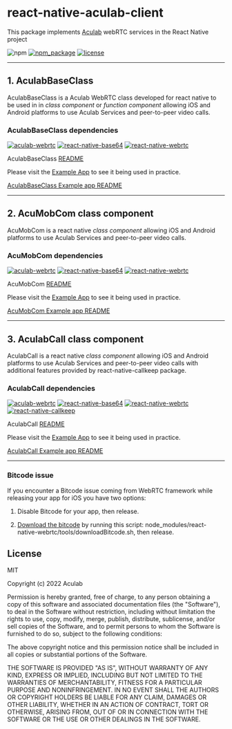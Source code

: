 # react-native-aculab-client

This package implements [Aculab](https://www.aculab.com/) webRTC services in the React Native project

![npm](https://img.shields.io/npm/dw/react-native-aculab-client)
[![npm_package](https://img.shields.io/npm/v/react-native-aculab-client?color=green)](https://www.npmjs.com/package/react-native-aculab-client)
[![license](https://img.shields.io/npm/l/react-native-aculab-client)](https://github.com/aculab-com/react-native-aculab-client/blob/main/LICENSE)

---

## 1. AculabBaseClass

AculabBaseClass is a Aculab WebRTC class developed for react native to be used in in *class component* or *function component* allowing iOS and Android platforms to use Aculab Services and peer-to-peer video calls.

### AculabBaseClass dependencies

[![aculab-webrtc](https://img.shields.io/npm/dependency-version/react-native-aculab-client/aculab-webrtc)](https://www.npmjs.com/package/aculab-webrtc)
[![react-native-base64](https://img.shields.io/npm/dependency-version/react-native-aculab-client/react-native-base64)](https://www.npmjs.com/package/react-native-base64)
[![react-native-webrtc](https://img.shields.io/npm/dependency-version/react-native-aculab-client/peer/react-native-webrtc)](https://www.npmjs.com/package/react-native-webrtc)

AculabBaseClass [README](https://github.com/aculab-com/react-native-aculab-client/blob/main/src/AculabBaseClass-README.md)

Please visit the [Example App](https://github.com/aculab-com/AculabBaseClass-AMC-example) to see it being used in practice.

[AculabBaseClass Example app README](https://github.com/aculab-com/AculabBaseClass-AMC-example/blob/main/README.md)

---

## 2. AcuMobCom class component

AcuMobCom is a react native *class component* allowing iOS and Android platforms to use Aculab Services and peer-to-peer video calls.

### AcuMobCom dependencies

[![aculab-webrtc](https://img.shields.io/npm/dependency-version/react-native-aculab-client/aculab-webrtc)](https://www.npmjs.com/package/aculab-webrtc)
[![react-native-base64](https://img.shields.io/npm/dependency-version/react-native-aculab-client/react-native-base64)](https://www.npmjs.com/package/react-native-base64)
[![react-native-webrtc](https://img.shields.io/npm/dependency-version/react-native-aculab-client/peer/react-native-webrtc)](https://www.npmjs.com/package/react-native-webrtc)

AcuMobCom [README](https://github.com/aculab-com/react-native-aculab-client/blob/main/src/AcuMobCom-README.md)

Please visit the [Example App](https://github.com/aculab-com/AcuMobCom-Example) to see it being used in practice.

[AcuMobCom Example app README](https://github.com/aculab-com/AcuMobCom-Example/blob/main/README.md)

---

## 3. AculabCall class component

AculabCall is a react native *class component* allowing iOS and Android platforms to use Aculab Services and peer-to-peer video calls with additional features provided by react-native-callkeep package.

### AculabCall dependencies

[![aculab-webrtc](https://img.shields.io/npm/dependency-version/react-native-aculab-client/aculab-webrtc)](https://www.npmjs.com/package/aculab-webrtc)
[![react-native-base64](https://img.shields.io/npm/dependency-version/react-native-aculab-client/react-native-base64)](https://www.npmjs.com/package/react-native-base64)
[![react-native-webrtc](https://img.shields.io/npm/dependency-version/react-native-aculab-client/peer/react-native-webrtc)](https://www.npmjs.com/package/react-native-webrtc)
[![react-native-callkeep](https://img.shields.io/npm/dependency-version/react-native-aculab-client/dev/react-native-callkeep)](https://www.npmjs.com/package/react-native-callkeep)

AculabCall [README](https://github.com/aculab-com/react-native-aculab-client/blob/aculabcall/src/AculabCall-README.md)

Please visit the [Example App](https://github.com/aculab-com/AculabCall-Example) to see it being used in practice.

[AculabCall Example app README](https://github.com/aculab-com/AculabCall-Example/blob/main/README.md)

---

### Bitcode issue

If you encounter a Bitcode issue coming from WebRTC framework while releasing your app for iOS you have two options:

1. Disable Bitcode for your app, then release.

2. [Download the bitcode](https://github.com/jitsi/jitsi-meet/issues/4209) by running this script: node_modules/react-native-webrtc/tools/downloadBitcode.sh, then release.

## License

MIT

Copyright (c) 2022 Aculab

Permission is hereby granted, free of charge, to any person obtaining a copy
of this software and associated documentation files (the "Software"), to deal
in the Software without restriction, including without limitation the rights
to use, copy, modify, merge, publish, distribute, sublicense, and/or sell
copies of the Software, and to permit persons to whom the Software is
furnished to do so, subject to the following conditions:

The above copyright notice and this permission notice shall be included in all
copies or substantial portions of the Software.

THE SOFTWARE IS PROVIDED "AS IS", WITHOUT WARRANTY OF ANY KIND, EXPRESS OR
IMPLIED, INCLUDING BUT NOT LIMITED TO THE WARRANTIES OF MERCHANTABILITY,
FITNESS FOR A PARTICULAR PURPOSE AND NONINFRINGEMENT. IN NO EVENT SHALL THE
AUTHORS OR COPYRIGHT HOLDERS BE LIABLE FOR ANY CLAIM, DAMAGES OR OTHER
LIABILITY, WHETHER IN AN ACTION OF CONTRACT, TORT OR OTHERWISE, ARISING FROM,
OUT OF OR IN CONNECTION WITH THE SOFTWARE OR THE USE OR OTHER DEALINGS IN THE
SOFTWARE.
